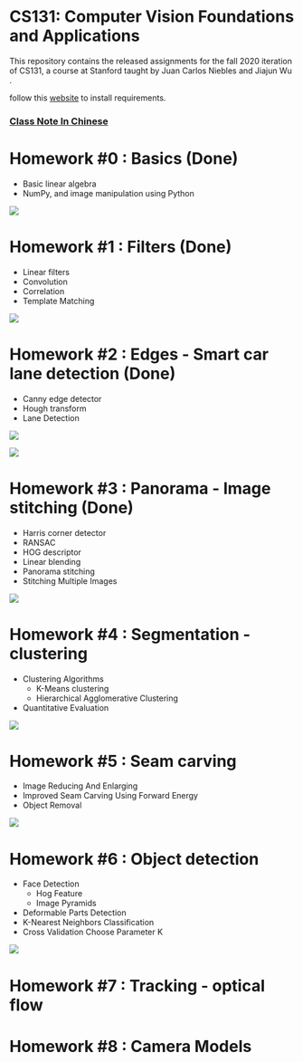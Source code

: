 # CS131: Computer Vision Foundations and Applications

This repository contains the released assignments for the fall 2020 iteration of CS131, a course at Stanford taught by Juan Carlos Niebles and Jiajun Wu
.

follow this [website](http://vision.stanford.edu/teaching/cs131_fall2021/assignments.html) to install requirements.

### [Class Note In Chinese](https://yentsaidev.com/tags/cs131/)

# Homework #0 : Basics (Done)
* Basic linear algebra
* NumPy, and image manipulation using Python

![](/result/hw0.png)

# Homework #1 : Filters (Done)
* Linear filters
* Convolution 
* Correlation
* Template Matching

![](/result/hw1.png)
# Homework #2 : Edges - Smart car lane detection (Done)
* Canny edge detector
* Hough transform
* Lane Detection

![](/result/hw2.png)

![](/result/hw2_1.png)
# Homework #3 : Panorama - Image stitching (Done)
* Harris corner detector
* RANSAC
* HOG descriptor
* Linear blending
* Panorama stitching
* Stitching Multiple Images

![](/result/hw3.png)
# Homework #4 : Segmentation - clustering
* Clustering Algorithms
    * K-Means clustering
    * Hierarchical Agglomerative Clustering
* Quantitative Evaluation

![](/result/hw4.png)
# Homework #5 : Seam carving
* Image Reducing And Enlarging
* Improved Seam Carving Using Forward Energy
* Object Removal

![](/result/hw5.png)
# Homework #6 : Object detection
* Face Detection
    * Hog Feature
    * Image Pyramids
* Deformable Parts Detection
* K-Nearest Neighbors Classification
* Cross Validation Choose Parameter K

![](/result/hw6.png)
# Homework #7 : Tracking - optical flow

# Homework #8 : Camera Models
